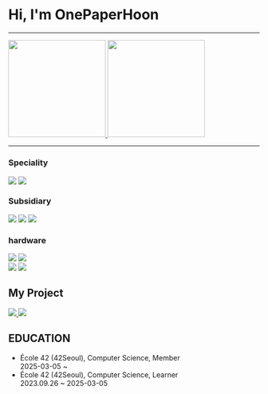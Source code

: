# **Hi, I'm OnePaperHoon**
<hr>
<div align="left" style="max-width: 600px; margin: auto;">
  <!-- GitHub Readme Stats -->
  <p>
    <a href="https://github-readme-stats.vercel.app/api?username=OnePaperHoon">
      <img height="195" src="https://github-readme-stats.vercel.app/api/top-langs/?username=OnePaperHoon&layout=compact&count_private=true&show_icons=true&theme=dark&hide_border=false" />
    </a>
    <a href="https://github-readme-stats.vercel.app/api?username=OnePaperHoon">
      <img height="195" src="https://github-readme-stats.vercel.app/api?username=OnePaperHoon&layout=compact&count_private=true&show_icons=true&theme=dark&hide_border=false&hide_rank=true" />
    </a>
  </p>
  <!-- 구분선 -->
  <hr>
  <!-- 기술 스택 -->
  <div align="left">
    <h3>Speciality</h3>
    <img align="center" src="https://img.shields.io/badge/C-00599C?style=for-the-badge&logo=c&logoColor=white" />
    <img align="center" src="https://img.shields.io/badge/C%2B%2B-00599C?style=for-the-badge&logo=c%2B%2B&logoColor=white" />
    <br>
    <h3>Subsidiary</h3>
    <img src="https://img.shields.io/badge/JavaScript-F7DF1E?style=for-the-badge&logo=JavaScript&logoColor=white" />
    <img src="https://img.shields.io/badge/CSS3-1572B6?style=for-the-badge&logo=css3&logoColor=white" />
    <img src="https://img.shields.io/badge/HTML-239120?style=for-the-badge&logo=html5&logoColor=white" />
  <!-- 하드웨어 -->
    <h3>hardware</h3>
    <img src="https://img.shields.io/badge/Apple-MacBook_Air_2023-999999?style=for-the-badge&logo=apple&logoColor=white" />
    <img src="https://img.shields.io/badge/Intel-Core_i7_13th-0071C5?style=for-the-badge&logo=intel&logoColor=white" />
    <br> <!-- 줄 나누기 -->
    <img src="https://img.shields.io/badge/NVIDIA-RTX4070TI-76B900?style=for-the-badge&logo=nvidia&logoColor=white" />
    <!-- IDE -->
    <img src="https://img.shields.io/badge/Visual_Studio_Code-0078D4?style=for-the-badge&logo=visual%20studio%20code&logoColor=white" />
  </div>
  <h2 align="left" >My Project</h2>
  
   <a href="https://github.com/OnePaperHoon/42Seoul-IRC">
    <img src="https://github-readme-stats.vercel.app/api/pin/?username=OnePaperHoon&repo=42Seoul-IRC&theme=dark" />
    </a>
     <a href="https://github.com/OnePaperHoon/42Seoul-IRC">
    <img src="https://github-readme-stats.vercel.app/api/pin/?username=OnePaperHoon&repo=42Seoul-Inception&theme=dark" />
    </a>
</div>

<div align="left">
  <h2>EDUCATION</h2>
  <ul>
  <li>École 42 (42Seoul), Computer Science, Member<br>2025-03-05 ~  </li>
  <li>École 42 (42Seoul), Computer Science, Learner<br>2023.09.26 ~ 2025-03-05</li>
  </ul>
</div>
  
